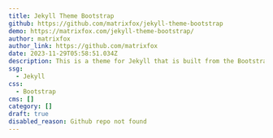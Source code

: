 ```yaml
---
title: Jekyll Theme Bootstrap
github: https://github.com/matrixfox/jekyll-theme-bootstrap
demo: https://matrixfox.com/jekyll-theme-bootstrap/
author: matrixfox
author_link: https://github.com/matrixfox
date: 2023-11-29T05:58:51.034Z
description: This is a theme for Jekyll that is built from the Bootstrap project.
ssg:
  - Jekyll
css:
  - Bootstrap
cms: []
category: []
draft: true
disabled_reason: Github repo not found
---
```

